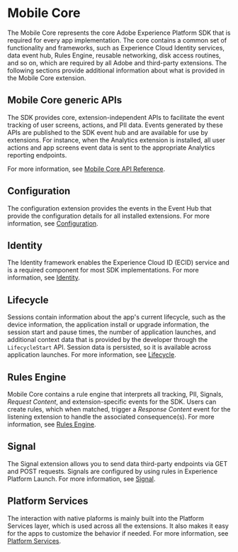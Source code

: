 # Mobile Core

The Mobile Core represents the core Adobe Experience Platform SDK that is required for every app implementation. The core contains a common set of functionality and frameworks, such as Experience Cloud Identity services, data event hub, Rules Engine, reusable networking, disk access routines, and so on, which are required by all Adobe and third-party extensions. The following sections provide additional information about what is provided in the Mobile Core extension.



## Mobile Core generic APIs

The SDK provides core, extension-independent APIs to facilitate the event tracking of user screens, actions, and PII data. Events generated by these APIs are published to the SDK event hub and are available for use by extensions. For instance, when the Analytics extension is installed, all user actions and app screens event data is sent to the appropriate Analytics reporting endpoints.

For more information, see [Mobile Core API Reference](mobile-core-api-reference.md).

## Configuration

The configuration extension provides the events in the Event Hub that provide the configuration details for all installed extensions. For more information, see [Configuration](configuration/).

## Identity

The Identity framework enables the Experience Cloud ID \(ECID\) service and is a required component for most SDK implementations. For more information, see [Identity](identity/).

## Lifecycle

Sessions contain information about the app's current lifecycle, such as the device information, the application install or upgrade information, the session start and pause times, the number of application launches, and additional context data that is provided by the developer through the `LifecycleStart` API. Session data is persisted, so it is available across application launches. For more information, see [Lifecycle](lifecycle/).

## Rules Engine

Mobile Core contains a rule engine that interprets all tracking, PII, Signals, _Request Content_, and extension-specific events for the SDK. Users can create rules, which when matched, trigger a _Response Content_ event for the listening extension to handle the associated consequence\(s\). For more information, see [Rules Engine](rules-engine/).

## Signal

The Signal extension allows you to send data third-party endpoints via GET and POST requests. Signals are configured by using rules in Experience Platform Launch. For more information, see [Signal](signals/).

## Platform Services

The interaction with native plaforms is mainly built into the Platform Services layer, which is used across all the extensions. It also makes it easy for the apps to customize the behavior if needed. For more information, see [Platform Services](platform-services.md).